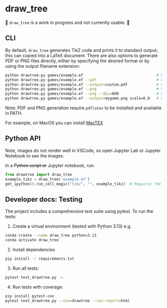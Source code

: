 # draw_tree

🚧 `draw_tree` is a work in progress and not currently usable. 🚧


## CLI

By default, `draw_tree` generates TikZ code and prints it to standard output; this can copied into a LaTeX document.
There are also options to generate PDF or PNG files directly, either by specifying the desired format or by using the output filename extension:

```bash
python drawtree.py games/example.ef                                 # Prints TikZ code to stdout
python drawtree.py games/example.ef --pdf                           # Creates example.pdf
python drawtree.py games/example.ef --output=custom.pdf             # Creates custom.pdf
python drawtree.py games/example.ef --png                           # Creates example.png
python drawtree.py games/example.ef --png --dpi=600                 # Creates high-res example.png (600 DPI)
python drawtree.py games/example.ef --output=mygame.png scale=0.8   # Creates mygame.png with 0.8 scaling
```

Note: PDF and PNG generation require `pdflatex` to be installed and available in PATH.

For example, on MacOS you can install [MacTEX](https://www.tug.org/mactex/mactex-download.html)

## Python API

Note, images do not render well in VSCode, so open Jupyter Lab or Jupyter Notebook to see the images.

In a ~~Python script or~~ Jupyter notebook, run:

```python
from drawtree import draw_tree
example_tikz = draw_tree('example.ef')
get_ipython().run_cell_magic("tikz", "", example_tikz)  # Requires the jupyter-tikz extension
```

## Developer docs: Testing

The project includes a comprehensive test suite using pytest. To run the tests:

1. Create a virtual environment (tested with Python 3.13) e.g.
```bash
conda create --name draw_tree python=3.13
conda activate draw_tree
```

2. Install dependencies
```bash
pip install -r requirements.txt
```

3. Run all tests:
```bash
pytest test_drawtree.py -v
```

4. Run tests with coverage:
```bash
pip install pytest-cov
pytest test_drawtree.py --cov=drawtree --cov-report=html
```
